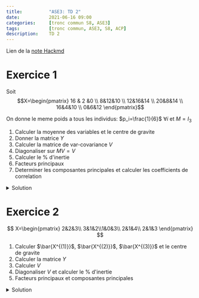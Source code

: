 ```yaml
---
title:          "ASE3: TD 2"
date:           2021-06-16 09:00
categories:     [tronc commun S8, ASE3]
tags:           [tronc commun, ASE3, S8, ACP]
description:    TD 2
---
```

Lien de la [note Hackmd](https://hackmd.io/@lemasymasa/SkAH2b0q_)

# Exercice 1

Soit $$X=\begin{pmatrix} 16 & 2 &0 \\ 8&12&10 \\ 12&16&14 \\ 20&8&14 \\ 16&4&10 \\ 0&6&12 \end{pmatrix}$$

On donne le meme poids a tous les individus: $p_i=\frac{1}{6}$ $\forall i$ et $M=I_3$

1. Calculer la moyenne des variables et le centre de gravite
2. Donner la matrice $Y$
3. Calculer la matrice de var-covariance $V$
4. Diagonaliser sur $MV=V$
5. Calculer le $\%$ d'inertie
6. Facteurs principaux
7. Determiner les composantes principales et calculer les coefficients de correlation 

<details markdown="1">
<summary>Solution</summary>

$$
\begin{aligned}
&\begin{matrix}X^{(1)}&X^{(2)}&X^{(3)}\end{matrix}\\
X=&\begin{pmatrix} 16 & 2 &0 \\ 8&12&10 \\ 12&16&14 \\ 20&8&14 \\ 16&4&10 \\ 0&6&12 \end{pmatrix}
\end{aligned}
$$

1.

$p_i=\frac{1}{6}$ $\forall i=1,2,4,5,6$ poids de chaque individu et $M=I_3$ metrique

**La moyenne des variables:**

$$
\bar X^{(1)}=\sum_{i=1}^6p_iX_i^{(1)} = \frac{1}{6}\sum_{i=1}^6X_i^{(1)}=\frac{72}{6}=12\\
\bar X^{(2)}=\frac{1}{6}\sum_{i=1}^6X_i^{(2)}=\frac{1}{6}\bullet 48=8\\
\bar X^{(3)}=\frac{1}{6}\sum_{i=1}^6X_i^{(3)}=\frac{60}{6}=10
$$

Donc $\bar X^{(1)}=12$, $X^{(2)}=8$, $X^{(3)}=10$.

Le centre de gravite du nuage forme par les 3 individus:

$$
g^T=(12, 8, 10)
$$

2.

**Tableau des donnees centrees $Y$**

$$
y_i^{(j)}=X_i^{(j)}=\bar X^{(j)}\\
Y=\begin{pmatrix}
4&-6&-10\\
-4&4&0\\
0&8&4\\
8&0&4\\
4&-4&0\\
-12&-2&2
\end{pmatrix}
$$

3.

Matrice de var-covariance

$V=Y^TDY$ avec $D=\frac{1}{6}I_6$

$$
\Rightarrow V=\frac{1}{6}Y^TY=\begin{pmatrix}
\frac{128}{3}&-\frac{16}{3}&-\frac{16}{3}\\
-\frac{16}{3}&\frac{68}{3}&\frac{44}{3}\\
-\frac{16}{3}&\frac{44}{3}&\frac{68}{3}
\end{pmatrix}
$$

4.

**Diagonalisation de $MV=V$**

$M=I_3$: metriques de l'espaces des individus

$P_V(\lambda)=det(V-\lambda I_3)$ polynome caracteristiques de $V$

$$
\begin{aligned}
P_v(\lambda)&=\begin{vmatrix}
\frac{128}{3}-\lambda&-\frac{16}{3}&-\frac{16}{3}\\
-\frac{16}{3}&\frac{68}{3}-\lambda&\frac{44}{3}\\
-\frac{16}{3}&\frac{44}{3}&\frac{68}{3}-\lambda
\end{vmatrix}\\
C_1\to C_1&+C_2+C_3\\
P_v(\lambda)&=(32-\lambda)\begin{vmatrix}
1&-\frac{16}{3}&-\frac{16}{3}\\
1&\frac{68}{3}-\lambda&\frac{44}{3}\\
1&\frac{44}{3}&\frac{68}{3}-\lambda
\end{vmatrix}\quad\text{par linearite}\\
L_2\to L_2-L_1&\text{ et }L3\to L_3-L_1\\
P_v(\lambda)&=(32-\lambda)\begin{vmatrix}
1&-\frac{16}{3}&-\frac{16}{3}\\
0&28-\lambda&20\\
0&20&28-\lambda
\end{vmatrix}\\
&= (32-\lambda)((28-\lambda)^2-(20)^2)\\
&= (32-\lambda)(28\lambda-20)(28-\lambda+20)
\end{aligned}\\
\color{red}{\boxed{P_V(\lambda) = (32-\lambda)(8-\lambda)(48-\lambda)}}
$$

Les valeurs propres de $V$: $\lambda_1=48$, $\lambda_2=32$, $\lambda_3=8$ (ordre decroissant)

5.

**Le $\%$ d'inertie**

- Le $1^{er}$ axe: $\frac{\lambda_1}{\lambda_1+\lambda_2+\lambda_3}=\frac{48}{88}=0,54 = 54\%$
- Le $2^{e}$ axe: $\frac{\lambda_2}{\lambda_1+\lambda_2+\lambda_3}=\frac{32}{88}=0,36=36\%$
- Le $3^{e}$ axe: $\frac{\lambda_3}{\lambda_1+\lambda_2+\lambda_3}=\frac{8}{88}=0,09=9\%$

Le plan factoriel: $\frac{\lambda_1+\lambda_2}{\lambda_1+\lambda_2+\lambda_3}=\frac{80}{88}=90\%$

6.

Les facteurs principaux sont les deux vecteurs propres associes aux valeurs propres $\lambda_1=48$ et $\lambda_2=32$.

$$
E_{48}=Ker(V-48I_3)\\
\forall u=\begin{pmatrix}x \\ y \\ z\end{pmatrix}\in E_{48} \Leftrightarrow (V-48I_3)\begin{pmatrix}x \\ y \\ z\end{pmatrix} = \vec 0\\
\begin{cases}
-\frac{16}{3}x-\frac{16}{3}y-\frac{16}{3}z=0\\
-\frac{16}{3}x - \frac{76}{3}y+\frac{44}{3}z=0\\
-\frac{16}{3}x + \frac{44}{3}-\frac{76}{3}z=0\\
\end{cases}
\Leftrightarrow
\begin{cases}
x+y+z=0\quad(1)\\
-16x-76y+44z=0\quad(2)\\
-16x+44y-76z=0\quad(3)
\end{cases}\\
(2)-(3)\Rightarrow -120y+120z=0\Rightarrow\color{green}{\boxed{y=z}}\\
(1)\Rightarrow\color{green}{\boxed{x=-2z}}\\
E_{48}=Vect(\begin{pmatrix}2 \\ -1 \\ -1\end{pmatrix})\quad\text{Droite vectorielle}\\
u^{(1)}=\frac{1}{\sqrt{4+1+1}}\begin{pmatrix}2 \\ -1 \\ -1\end{pmatrix}=\frac{1}{\sqrt{6}}\begin{pmatrix}2 \\ -1 \\ -1\end{pmatrix}\\
\color{red}{u^{(1)}\text{ est norme}}\\
\Biggr\Vert\begin{pmatrix}2 \\ -1 \\ -1\end{pmatrix}\Biggr\Vert=\sqrt{4+1+1} = \sqrt{6}\\
E_{32}=Ker(V-32I_3)\\
\forall u=\begin{pmatrix}x \\ y \\ z\end{pmatrix}\in E_{32}\Leftrightarrow (V-32I+3)\begin{pmatrix}x \\ y \\ z\end{pmatrix}=\vec 0\\
\begin{cases}
32x-16y-16z=0\quad(1)\\
-16x-28y+44z=0\quad(2)\\
-16x+44y-28z=0\quad(3)
\end{cases}\\
\begin{cases}
(2)-(3)&\Rightarrow\color{green}{\boxed{y=z}}\\
(1)&\Rightarrow\color{green}{\boxed{y=x}}
\end{cases}\\
\color{red}{\boxed{E_{32}=Vect\begin{pmatrix}1 \\ 1 \\ 1\end{pmatrix}\quad\text{Droite}}}\\
u^{(2)}=\frac{1}{\sqrt{3}}\begin{pmatrix}1 \\ 1 \\ 1\end{pmatrix}\quad\text{norme}
$$

<div class="alert alert-success" role="alert" markdown="1">
$(u^{(1)},u^{(2)})$ base orthonormee
</div>

7.

Composantes principales

$$
C^{(i)}=Yu^{(i)}\quad i=1,2
$$

La $1^{ere}$ composante:

$$
\begin{aligned}
C^{(1)}&=Yu^{(1)}=\begin{pmatrix}
4&-6&-10\\
-4&4&0\\
0&8&4\\
8&0&4\\
4&-4&0\\
-12&-2&2
\end{pmatrix}\bullet
\frac{1}{\sqrt{6}}
\begin{pmatrix}
2\\
-1\\
-1
\end{pmatrix}\\
&= \begin{pmatrix}
4\sqrt{6}\\
-2\sqrt{6}\\
-2\sqrt{6}\\
2\sqrt{6}\\
2\sqrt{6}\\
-4\sqrt{6}
\end{pmatrix}\quad\text{variable centree}
\end{aligned}
$$

$$
C^{(2)}=Yu^{(2)}=\begin{pmatrix}
-4\sqrt{3}\\
0\\
4\sqrt{3}\\
4\sqrt{3}\\
0\\
-4\sqrt{3}
\end{pmatrix}\quad\text{variable centree}
$$

<div class="alert alert-warning" role="alert" markdown="1">
**Remarque**
Ces composantes principales contiennent les projections des individus sur les 2 axes factoriels.
</div>


*Calcul des coefficients de correlation*:

$$
\rho(X_1^{(1)}, C^{(1)})=\frac{Cov(X^{(1)},C^{(1)})}{\sigma_{X^{(1)}}\sigma_{C^{(1)}}}\\
Cov(X^{(1)},C^{(1)})=<y^{(1)},C^{(1)}>={y^{(1)}}^TD.C^{(1)}\quad\text{produit scalaire de l'espace des variables}\\
D=\frac{1}{6}I_6\quad\text{Metriques dans l'espace des variables}\\
\color{green}{\boxed{Cov(X^{(1)},C^{(1)}) = \frac{1}{6}{y^{(1)}}^TC^{(1)}}}
$$

$$
\begin{aligned}
Cov(X^{(1)},C^{(1)})&=\frac{1}{6}(16\sqrt{6}+8\sqrt{6}+16\sqrt{6}+8\sqrt{6}+48\sqrt{6})\\
&= \frac{96\sqrt{6}}{6}=\color{green}{\boxed{16\sqrt{6}}}
\end{aligned}\\
\sigma_{X^{(1)}} = \sqrt{V(X^{(1)})} = \sqrt{\frac{128}{3}}\\
\begin{aligned}
\sigma_{C^{(1)}}=\Vert C^{(1)}\Vert&=\sqrt{<C^{(1)},C^{(1)}>}\\
&= \sqrt{\frac{1}{6}(96+24+24+24+24+96)}\\
&=\color{green}{\boxed{4\sqrt{3}}}
\end{aligned}\\
\rho(X^{(1)}, C^{(1)}) =\frac{16\sqrt{6}}{\sqrt{\frac{128}{3}}\bullet 4\sqrt{3}} = \color{green}{\boxed{\frac{\sqrt{3}}{2}}}
$$

**Tableau des correlations:**

||$C^{(1)}$|$C^{(2)}$|
|-|-|-|
|$X^{(1)}$|$\frac{\sqrt{3}}{2}=0,87$|$\frac{1}{2}=0,5$|
|$X^{(2)}$|$-\sqrt{\frac{6}{17}}=-0,59$|$\frac{2\sqrt{34}}{17}=0,69$|
|$X^{(3)}$|$-0,59$|$0,69$|

</details>

# Exercice 2

$$
X=\begin{pmatrix}
2&2&3\\
3&1&2\\1&0&3\\
2&1&4\\
2&1&3
\end{pmatrix}
$$

1. Calculer $\bar{X^{(1)}}$, $\bar{X^{(2)}}$, $\bar{X^{(3)}}$ et le centre de gravite
2. Calculer la matrice $Y$
3. Calculer $V$
4. Diagonaliser $V$ et calculer le $\%$ d'inertie
5. Facteurs principaux et composantes principales

<details markdown="1">
<summary>Solution</summary>

1.

$$
P_i=\frac{1}{5}\quad\forall i\\
\bar{X^{(1)}}=2, \bar{X^{(2)}}=1, \bar{X^{(2)}}=3\\
g^T=(2,1,3)
$$

2.

$$
Y=\begin{pmatrix}
0 &1&0\\
1&0&-1\\
-1&-1&0\\
0&0&1\\
0&0&0
\end{pmatrix}
$$

3.

$$
V = Y^TDY\\
D = \frac{1}{5}I_5\\
\begin{aligned}
V &= \frac{1}{5}Y^TY\\
&=\frac{1}{5}\begin{pmatrix}
2&1&-1\\
1&2&0\\
-1&0&2
\end{pmatrix}
\end{aligned}\\
\begin{aligned}
P_{Y^TY}(\lambda)&=\begin{vmatrix}
2-\lambda &1&-1\\
1 &2-\lambda&0\\
-1&0&2-\lambda
\end{vmatrix}\quad C_2\to C_2+C_3\\
&=\begin{vmatrix}
2-\lambda &0&-1\\
1 &2-\lambda&0\\
-1&2-\lambda&2-\lambda
\end{vmatrix}\quad L_2\to L_3-L_2\\
&= \begin{vmatrix}
2-\lambda &0&-1\\
1 &2-\lambda&0\\
-2&0&2-\lambda
\end{vmatrix}\\
&= (2-\lambda)((2-\lambda)^2-2)\\
&=(2-\lambda)(2-\lambda-\sqrt{2})(2-\lambda+\sqrt{2})\\
\end{aligned}\\
\begin{cases}
\Gamma_1 = 2+\sqrt{2}\\
\Gamma_2 = 2\\
\Gamma_3=2-\sqrt{2}
\end{cases}\Rightarrow
\begin{cases}
\lambda_1=\frac{2+\sqrt{2}}{5}\\
\lambda_2 = \frac{2}{5}\\
\lambda_3 = \frac{2-\sqrt{2}}{5}
\end{cases}
$$

$$
\%\quad\frac{\lambda_1+\lambda_2}{\lambda_1+\lambda_2+\lambda_3} = ?
$$

**Facteurs principaux:**

$$
E_{2+\sqrt{2}}=Ker(Y^TY-(2+\sqrt{2})I) = Vect\begin{pmatrix}-\sqrt{2} \\ -1 \\ 1\end{pmatrix}\\
\color{green}{\boxed{u^{(1)}=\frac{1}{\sqrt{4}}\begin{pmatrix}-\sqrt{2} \\ -1 \\1\end{pmatrix} = \frac{1}{2}\begin{pmatrix}-\sqrt{2} \\ -1 \\1\end{pmatrix}}}\\
\%\quad\frac{\lambda_1+\lambda_2}{\lambda_1+\lambda_2+\lambda_3} = 90\%\quad\text{(inertie maximale)}\\
E_2=Ker(Y^TY-2I_3)=Vect\begin{pmatrix}0 \\ 1 \\1\end{pmatrix}\\
\color{green}{\boxed{u^{(2)}=\frac{1}{\sqrt{2}}\begin{pmatrix}0 \\ 1 \\1\end{pmatrix}}}
$$

**Composantes principales:**

$$
C^{(1)}=Yu^{(1)}=\begin{pmatrix}
-\frac{1}{2}\\
-\frac{\sqrt{2}}{2}-\frac{1}{2}\\
\frac{\sqrt{2}}{2}+\frac{1}{2}\\
\frac{1}{2}\\
0
\end{pmatrix}\quad\text{centrees}\\
C^{(1)}=Yu^{(1)}=\begin{pmatrix}
\frac{1}{\sqrt{2}}\\
-\frac{1}{\sqrt{2}}
-\frac{1}{\sqrt{2}}
\frac{1}{\sqrt{2}}
0
\end{pmatrix}
$$

</details>